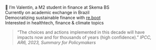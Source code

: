 <p class="my-text">
    👋 I’m Valentin, a M2 student in finance at Skema BS
    Currently on academic exchange in Brazil
    Democratizing sustainable finance with <a href="https://www.reboot-asso.com/">re.boot</a>
    Interested in healthtech, finance & climate topics
</p>

<style>
    .my-text {
        white-space: pre-line;
    }
</style>

<blockquote>
    “The choices and actions implemented in this decade will have impacts now and for thousands of years (high confidence).” 
    <cite>IPCC, AR6, 2023, Summary for Policymakers</cite>
</blockquote>
